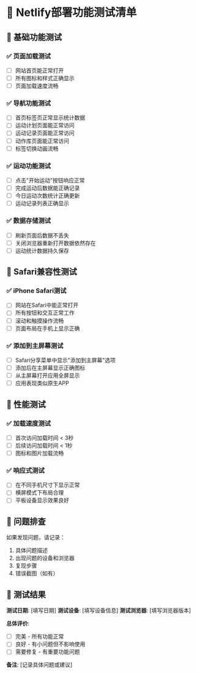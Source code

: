 # 🧪 Netlify部署功能测试清单

## 📱 基础功能测试

### ✅ 页面加载测试
- [ ] 网站首页能正常打开
- [ ] 所有图标和样式正确显示
- [ ] 页面加载速度流畅

### ✅ 导航功能测试
- [ ] 首页标签页正常显示统计数据
- [ ] 运动计划页面能正常访问
- [ ] 运动记录页面能正常访问
- [ ] 动作库页面能正常访问
- [ ] 标签切换动画流畅

### ✅ 运动功能测试
- [ ] 点击"开始运动"按钮响应正常
- [ ] 完成运动后数据能正确记录
- [ ] 今日运动次数统计正确更新
- [ ] 运动记录列表正确显示

### ✅ 数据存储测试
- [ ] 刷新页面后数据不丢失
- [ ] 关闭浏览器重新打开数据依然存在
- [ ] 运动统计数据持久保存

## 📱 Safari兼容性测试

### ✅ iPhone Safari测试
- [ ] 网站在Safari中能正常打开
- [ ] 所有按钮和交互正常工作
- [ ] 滚动和触摸操作流畅
- [ ] 页面布局在手机上显示正确

### ✅ 添加到主屏幕测试
- [ ] Safari分享菜单中显示"添加到主屏幕"选项
- [ ] 添加后在主屏幕显示正确图标
- [ ] 从主屏幕打开应用全屏显示
- [ ] 应用表现类似原生APP

## 🚀 性能测试

### ✅ 加载速度测试
- [ ] 首次访问加载时间 < 3秒
- [ ] 后续访问加载时间 < 1秒
- [ ] 图标和图片加载流畅

### ✅ 响应式测试
- [ ] 在不同手机尺寸下显示正常
- [ ] 横屏模式下布局合理
- [ ] 平板设备显示效果良好

## 🔧 问题排查

如果发现问题，请记录：
1. 具体问题描述
2. 出现问题的设备和浏览器
3. 复现步骤
4. 错误截图（如有）

## 📝 测试结果

**测试日期**: [填写日期]
**测试设备**: [填写设备信息]
**测试浏览器**: [填写浏览器版本]

**总体评价**:
- [ ] 完美 - 所有功能正常
- [ ] 良好 - 有小问题但不影响使用
- [ ] 需要修复 - 有重要功能问题

**备注**: [记录具体问题或建议]